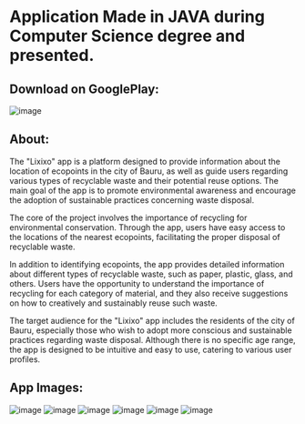# Application Made in JAVA during Computer Science degree and presented.


## Download on GooglePlay: 
![image](https://github.com/LorenzoLocker12/Android-Mobile-App-for-Recycling-Awareness/assets/127125142/3178b87c-3f20-4e8f-b9ee-91f3fac22dbb)

## About: 
The "Lixixo" app is a platform designed to provide information about the location of ecopoints in the city of Bauru, as well as guide users regarding various types of recyclable waste and their potential reuse options. The main goal of the app is to promote environmental awareness and encourage the adoption of sustainable practices concerning waste disposal.

The core of the project involves the importance of recycling for environmental conservation. Through the app, users have easy access to the locations of the nearest ecopoints, facilitating the proper disposal of recyclable waste.

In addition to identifying ecopoints, the app provides detailed information about different types of recyclable waste, such as paper, plastic, glass, and others. Users have the opportunity to understand the importance of recycling for each category of material, and they also receive suggestions on how to creatively and sustainably reuse such waste.

The target audience for the "Lixixo" app includes the residents of the city of Bauru, especially those who wish to adopt more conscious and sustainable practices regarding waste disposal. Although there is no specific age range, the app is designed to be intuitive and easy to use, catering to various user profiles.

## App Images: 

![image](https://github.com/LorenzoLocker12/Android-Mobile-App-for-Recycling-Awareness/assets/127125142/6a8d9ce8-cb43-4218-8e79-6c1c89a85cac)
![image](https://github.com/LorenzoLocker12/Android-Mobile-App-for-Recycling-Awareness/assets/127125142/72a2ef82-a287-4487-81cb-1bac2a9b9c33)
![image](https://github.com/LorenzoLocker12/Android-Mobile-App-for-Recycling-Awareness/assets/127125142/e74b043c-6918-4b78-b27d-362eee749af2)
![image](https://github.com/LorenzoLocker12/Android-Mobile-App-for-Recycling-Awareness/assets/127125142/c61e6433-aed1-4282-ad47-2f7ff0aa7868)
![image](https://github.com/LorenzoLocker12/Android-Mobile-App-for-Recycling-Awareness/assets/127125142/d2f3f483-2291-48df-8552-927e743af904)
![image](https://github.com/LorenzoLocker12/Android-Mobile-App-for-Recycling-Awareness/assets/127125142/15978ccc-952b-4414-9a56-4bbb6e18eb6e)




